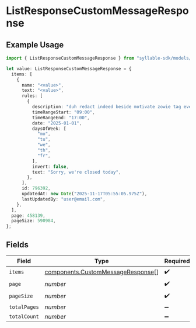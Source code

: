 # ListResponseCustomMessageResponse

## Example Usage

```typescript
import { ListResponseCustomMessageResponse } from "syllable-sdk/models/components";

let value: ListResponseCustomMessageResponse = {
  items: [
    {
      name: "<value>",
      text: "<value>",
      rules: [
        {
          description: "duh redact indeed beside motivate zowie tag even",
          timeRangeStart: "09:00",
          timeRangeEnd: "17:00",
          date: "2025-01-01",
          daysOfWeek: [
            "mo",
            "tu",
            "we",
            "th",
            "fr",
          ],
          invert: false,
          text: "Sorry, we're closed today",
        },
      ],
      id: 796392,
      updatedAt: new Date("2025-11-17T05:55:05.975Z"),
      lastUpdatedBy: "user@email.com",
    },
  ],
  page: 458139,
  pageSize: 590984,
};
```

## Fields

| Field                                                                                  | Type                                                                                   | Required                                                                               | Description                                                                            |
| -------------------------------------------------------------------------------------- | -------------------------------------------------------------------------------------- | -------------------------------------------------------------------------------------- | -------------------------------------------------------------------------------------- |
| `items`                                                                                | [components.CustomMessageResponse](../../models/components/custommessageresponse.md)[] | :heavy_check_mark:                                                                     | N/A                                                                                    |
| `page`                                                                                 | *number*                                                                               | :heavy_check_mark:                                                                     | N/A                                                                                    |
| `pageSize`                                                                             | *number*                                                                               | :heavy_check_mark:                                                                     | N/A                                                                                    |
| `totalPages`                                                                           | *number*                                                                               | :heavy_minus_sign:                                                                     | N/A                                                                                    |
| `totalCount`                                                                           | *number*                                                                               | :heavy_minus_sign:                                                                     | N/A                                                                                    |
